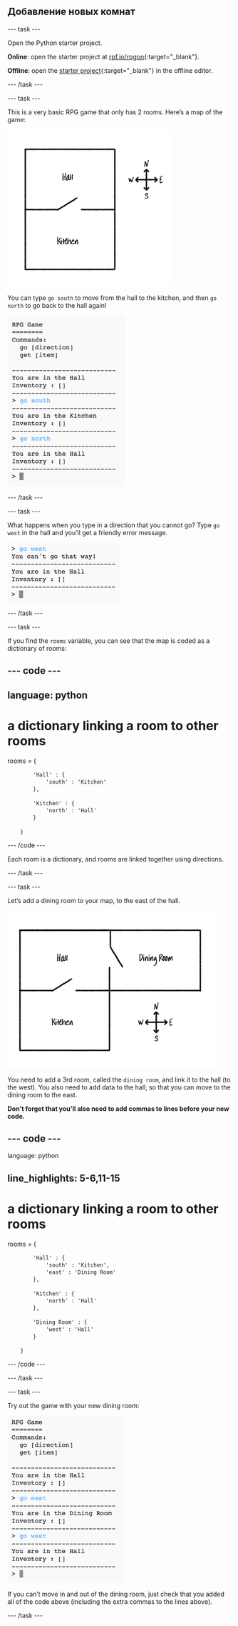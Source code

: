 ## Добавление новых комнат

\--- task \---

Open the Python starter project.

**Online**: open the starter project at [rpf.io/rpgon](http://rpf.io/rpgon){:target="_blank"}.

**Offline**: open the [starter project](http://rpf.io/p/en/rpg-go){:target="_blank"} in the offline editor.

\--- /task \---

\--- task \---

This is a very basic RPG game that only has 2 rooms. Here’s a map of the game:

![screenshot](images/rpg-map1.png)

You can type `go south` to move from the hall to the kitchen, and then `go north` to go back to the hall again!

![screenshot](images/rpg-controls.png)

\--- /task \---

\--- task \---

What happens when you type in a direction that you cannot go? Type `go west` in the hall and you’ll get a friendly error message.

![screenshot](images/rpg-error.png)

\--- /task \---

\--- task \---

If you find the `rooms` variable, you can see that the map is coded as a dictionary of rooms:

## \--- code \---

## language: python

# a dictionary linking a room to other rooms

rooms = {

            'Hall' : {
                'south' : 'Kitchen'
            },
    
            'Kitchen' : {
                'north' : 'Hall'
            }
    
        }
    

\--- /code \---

Each room is a dictionary, and rooms are linked together using directions.

\--- /task \---

\--- task \---

Let’s add a dining room to your map, to the east of the hall.

![screenshot](images/rpg-dining.png)

You need to add a 3rd room, called the `dining room`, and link it to the hall (to the west). You also need to add data to the hall, so that you can move to the dining room to the east.

**Don't forget that you'll also need to add commas to lines before your new code.**

## \--- code \---

language: python

## line_highlights: 5-6,11-15

# a dictionary linking a room to other rooms

rooms = {

            'Hall' : {
                'south' : 'Kitchen',
                'east' : 'Dining Room'
            },
    
            'Kitchen' : {
                'north' : 'Hall'
            },
    
            'Dining Room' : {
                'west' : 'Hall'
            }
    
        }
    

\--- /code \---

\--- /task \---

\--- task \---

Try out the game with your new dining room:

![screenshot](images/rpg-dining-test.png)

If you can’t move in and out of the dining room, just check that you added all of the code above (including the extra commas to the lines above).

\--- /task \---